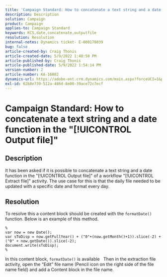 ```yaml
---
title: 'Campaign Standard: How to concatenate a text string and a date function in the "[!UICONTROL Output file]"'
description: Description
solution: Campaign
product: Campaign
applies-to: Campaign Standard
keywords: KCS,date,concatenate,outputfile
resolution: Resolution
internal-notes: Dynamics ticket- E-000178039
bug: false
article-created-by: Craig Thonis
article-created-date: 5/9/2022 1:48:50 PM
article-published-by: Craig Thonis
article-published-date: 5/9/2022 1:54:14 PM
version-number: 2
article-number: KA-16082
dynamics-url: https://adobe-ent.crm.dynamics.com/main.aspx?forceUCI=1&pagetype=entityrecord&etn=knowledgearticle&id=abd60abc-9ecf-ec11-a7b5-00224809c196
exl-id: 62b8e739-512a-486d-8e00-39ace72c7ecf
---
```

# Campaign Standard: How to concatenate a text string and a date function in the "[!UICONTROL Output file]"

## Description


It has been asked if it is possible to concatenate a text string and a date function in the "[!UICONTROL Output file]" of a workflow "[!UICONTROL Extract file]" activity. The use case for this is that the daily file needed to be updated with a specific date and format every day.


## Resolution


To resolve this a content block should be created with the `formatDate()` function. Below is an example of this method.

```
%
var now = new Date();
var sToDisp = now.getFullYear() + ("0"+(now.getMonth()+1)).slice(-2) + ("0" + now.getDate()).slice(-2);
document.write(sToDisp);
%
```

In this content block, `formatDate()` is available
 
Then in the extraction file activity, open the “Edit” file name (Pencil icon on the right side of the file name field) and add a Content block in the file name.

